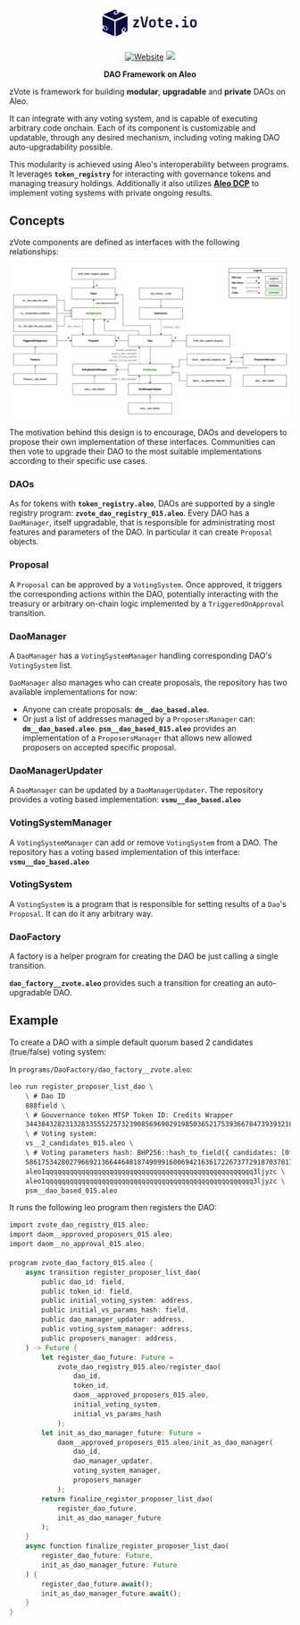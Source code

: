 <h1 align="center">
    <picture>
        <source media="(prefers-color-scheme: dark)" srcset="./media/logo-dark.png" width="170">
        <source media="(prefers-color-scheme: light)" srcset="./media/logo-light.png" width="170">
        <img alt="snarkDB" src="./media/logo-light.png" width="170">
    </picture>
</h1>

<p align="center">
    <a href="https://zvote.io"> <img alt="Website" src="https://img.shields.io/badge/docs-online-blue"></a>
    <a href="https://zvote.io"><img src="https://img.shields.io/badge/status-ℹ-green"/></a>
</p>

<p align="center">
    <b>DAO Framework on Aleo</b>
</p>

zVote is framework for building **modular**, **upgradable** and **private** DAOs on Aleo.

It can integrate with any voting system, and is capable of executing arbitrary code onchain. Each of its component is customizable and updatable, through any desired mechanism, including voting making DAO auto-upgradability possible.

This modularity is achieved using Aleo's interoperability between programs. It leverages **`token_registry`** for interacting with governance tokens and managing treasury holdings. Additionally it also utilizes **[Aleo DCP](https://github.com/bandersnatch-io/aleo-dcp/blob/main/README.md)** to implement voting systems with private ongoing results.

## Concepts

zVote components are defined as interfaces with the following relationships:

![alt text](./media/zvote-diagram.png)

The motivation behind this design is to encourage, DAOs and developers to propose their own implementation of these interfaces. Communities can then vote to upgrade their DAO to the most suitable implementations according to their specific use cases.

### DAOs

As for tokens with **`token_registry.aleo`**, DAOs are supported by a single registry program: **`zvote_dao_registry_015.aleo`**. Every DAO has a `DaoManager`, itself upgradable, that is responsible for administrating most features and parameters of the DAO. In particular it can create `Proposal` objects.

### Proposal

A `Proposal` can be approved by a `VotingSystem`. Once approved, it triggers the corresponding actions within the DAO, potentially interacting with the treasury or arbitrary on-chain logic implemented by a `TriggeredOnApproval` transition.

### DaoManager

A `DaoManager` has a `VotingSystemManager` handling corresponding DAO's `VotingSystem` list.

`DaoManager` also manages who can create proposals, the repository has two available implementations for now:

- Anyone can create proposals: **`dm__dao_based.aleo`**.
- Or just a list of addresses managed by a `ProposersManager` can: **`dm__dao_based.aleo`**.
**`psm__dao_based_015.aleo`** provides an implementation of a `ProposersManager` that allows new allowed proposers on accepted specific proposal.

### DaoManagerUpdater

A `DaoManager` can be updated by a `DaoManagerUpdater`. The repository provides a voting based implementation: **`vsmu__dao_based.aleo`**

### VotingSystemManager

A `VotingSystemManager` can add or remove `VotingSystem` from a DAO. The repository has a voting based implementation of this interface: **`vsmu__dao_based.aleo`**

### VotingSystem

A `VotingSystem` is a program that is responsible for setting results of a `Dao`'s `Proposal`. It can do it any arbitrary way.

### DaoFactory

A factory is a helper program for creating the DAO be just calling a single transition.

**`dao_factory__zvote.aleo`** provides such a transition for creating an auto-upgradable DAO.

## Example

To create a DAO with a simple default quorum based 2 candidates (true/false) voting system:

In `programs/DaoFactory/dao_factory__zvote.aleo`:

```bash
leo run register_proposer_list_dao \
    \ # Dao ID
    888field \
    \ # Gouvernance token MTSP Token ID: Credits Wrapper
    3443843282313283355522573239085696902919850365217539366784739393210722344986field \
    \ # Voting system:
    vs__2_candidates_015.aleo \ 
    \ # Voting parameters hash: BHP256::hash_to_field({ candidates: [0field, 0field] })
    5861753428027966921366446481874909916006942163617226737729187037817006635040field \
    aleo1qqqqqqqqqqqqqqqqqqqqqqqqqqqqqqqqqqqqqqqqqqqqqqqqqqqq3ljyzc \
    aleo1qqqqqqqqqqqqqqqqqqqqqqqqqqqqqqqqqqqqqqqqqqqqqqqqqqqq3ljyzc \
    psm__dao_based_015.aleo 
```

It runs the following leo program then registers the DAO:

```rust
import zvote_dao_registry_015.aleo;
import daom__approved_proposers_015.aleo;
import daom__no_approval_015.aleo;

program zvote_dao_factory_015.aleo {
    async transition register_proposer_list_dao(
        public dao_id: field,
        public token_id: field,
        public initial_voting_system: address,
        public initial_vs_params_hash: field,
        public dao_manager_updater: address,
        public voting_system_manager: address,
        public proposers_manager: address,
    ) -> Future {
        let register_dao_future: Future =
            zvote_dao_registry_015.aleo/register_dao(
                dao_id,
                token_id,
                daom__approved_proposers_015.aleo,
                initial_voting_system,
                initial_vs_params_hash
            );
        let init_as_dao_manager_future: Future =
            daom__approved_proposers_015.aleo/init_as_dao_manager(
                dao_id,
                dao_manager_updater,
                voting_system_manager,
                proposers_manager
            );
        return finalize_register_proposer_list_dao(
            register_dao_future,
            init_as_dao_manager_future
        );
    }
    async function finalize_register_proposer_list_dao(
        register_dao_future: Future,
        init_as_dao_manager_future: Future
    ) {
        register_dao_future.await();
        init_as_dao_manager_future.await();
    }
}
```
